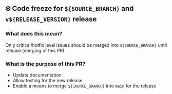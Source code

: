 <!--
SPDX-FileCopyrightText: Copyright (c) 2025, NVIDIA CORPORATION & AFFILIATES. All rights reserved.
SPDX-License-Identifier: Apache-2.0

Licensed under the Apache License, Version 2.0 (the "License");
you may not use this file except in compliance with the License.
You may obtain a copy of the License at

http://www.apache.org/licenses/LICENSE-2.0

Unless required by applicable law or agreed to in writing, software
distributed under the License is distributed on an "AS IS" BASIS,
WITHOUT WARRANTIES OR CONDITIONS OF ANY KIND, either express or implied.
See the License for the specific language governing permissions and
limitations under the License.
-->

## :snowflake: Code freeze for `${SOURCE_BRANCH}` and `v${RELEASE_VERSION}` release

### What does this mean?
Only critical/hotfix level issues should be merged into `${SOURCE_BRANCH}` until release (merging of this PR).

### What is the purpose of this PR?
- Update documentation
- Allow testing for the new release
- Enable a means to merge `${SOURCE_BRANCH}` into `main` for the release
